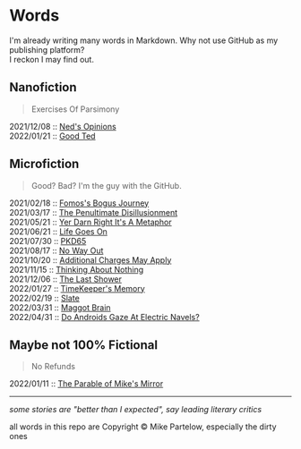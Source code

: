 # Words

I'm already writing many words in Markdown. Why not use GitHub as my publishing platform?  
I reckon I may find out.

## Nanofiction

> Exercises Of Parsimony  

2021/12/08 :: [Ned's Opinions](nanofictions/20211208_neds_opinions.md)  
2022/01/21 :: [Good Ted](nanofictions/20220121_good_ted.md)  

## Microfiction

> Good? Bad? I'm the guy with the GitHub.

2021/02/18 :: [Fomos's Bogus Journey](microfictions/20210218_fomoss_bogus_journey.md)  
2021/03/17 :: [The Penultimate Disillusionment](microfictions/20210317_the_penultimate_disillusionment.md)  
2021/05/21 :: [Yer Darn Right It's A Metaphor](microfictions/20210521_yer_darn_right_its_a_metaphor.md)  
2021/06/21 :: [Life Goes On](microfictions/20210621_life_goes_on.md)  
2021/07/30 :: [PKD65](microfictions/20210730_pkd65.md)  
2021/08/17 :: [No Way Out](microfictions/20210817_no_way_out.md)  
2021/10/20 :: [Additional Charges May Apply](microfictions/20211020_additional_charges_may_apply.md)  
2021/11/15 :: [Thinking About Nothing](microfictions/20211115_thinking_about_nothing.md)  
2021/12/06 :: [The Last Shower](microfictions/20211206_the_last_shower.md)  
2022/01/27 :: [TimeKeeper's Memory](microfictions/20220127_timekeepers_memory.md)  
2022/02/19 :: [Slate](microfictions/20220219_slate.md)  
2022/03/31 :: [Maggot Brain](microfictions/20220331_maggot_brain.md)  
2022/04/31 :: [Do Androids Gaze At Electric Navels?](microfictions/20220431_do_androids_gaze_at_electric_navels.md)  

## Maybe not 100% Fictional

> No Refunds

2022/01/11 :: [The Parable of Mike's Mirror](etc/20220111_the_parable_of_mikes_mirror.md)

---

_some stories are "better than I expected", say leading literary critics_

all words in this repo are Copyright © Mike Partelow, especially the dirty ones
